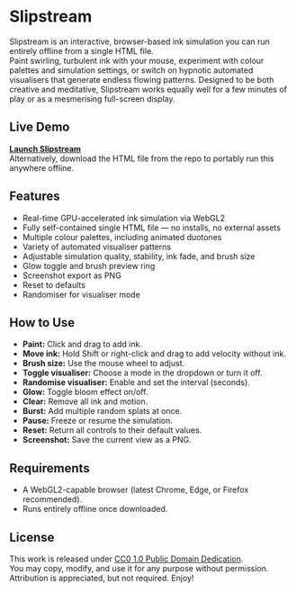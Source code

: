 # Slipstream

Slipstream is an interactive, browser-based ink simulation you can run entirely offline from a single HTML file.  
Paint swirling, turbulent ink with your mouse, experiment with colour palettes and simulation settings, or switch on hypnotic automated visualisers that generate endless flowing patterns. Designed to be both creative and meditative, Slipstream works equally well for a few minutes of play or as a mesmerising full-screen display.

## Live Demo
[**Launch Slipstream**](https://swiftredvox.github.io/slipstream/Slipstream_V40.html)  
Alternatively, download the HTML file from the repo to portably run this anywhere offline. 

## Features
- Real-time GPU-accelerated ink simulation via WebGL2
- Fully self-contained single HTML file — no installs, no external assets
- Multiple colour palettes, including animated duotones
- Variety of automated visualiser patterns
- Adjustable simulation quality, stability, ink fade, and brush size
- Glow toggle and brush preview ring
- Screenshot export as PNG
- Reset to defaults
- Randomiser for visualiser mode

## How to Use
- **Paint:** Click and drag to add ink.  
- **Move ink:** Hold Shift or right-click and drag to add velocity without ink.  
- **Brush size:** Use the mouse wheel to adjust.  
- **Toggle visualiser:** Choose a mode in the dropdown or turn it off.  
- **Randomise visualiser:** Enable and set the interval (seconds).  
- **Glow:** Toggle bloom effect on/off.  
- **Clear:** Remove all ink and motion.  
- **Burst:** Add multiple random splats at once.  
- **Pause:** Freeze or resume the simulation.  
- **Reset:** Return all controls to their default values.  
- **Screenshot:** Save the current view as a PNG.

## Requirements
- A WebGL2-capable browser (latest Chrome, Edge, or Firefox recommended).
- Runs entirely offline once downloaded.

## License
This work is released under [CC0 1.0 Public Domain Dedication](https://creativecommons.org/publicdomain/zero/1.0/).  
You may copy, modify, and use it for any purpose without permission. Attribution is appreciated, but not required. Enjoy! 
